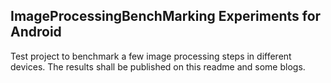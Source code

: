 ## ImageProcessingBenchMarking Experiments for Android
Test project to benchmark a few image processing steps in different devices.
The results shall be published on this readme and some blogs.
